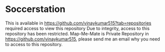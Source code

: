 # Soccerstation
This is available in https://github.com/vinaykumar515?tab=repositories required access to view this repository  Due to integrity, access to this repository has been restricted. Map-Me-Mate is Private Repository in https://github.com/vinaykumar515, please send me an email why you need to access to this repository.

